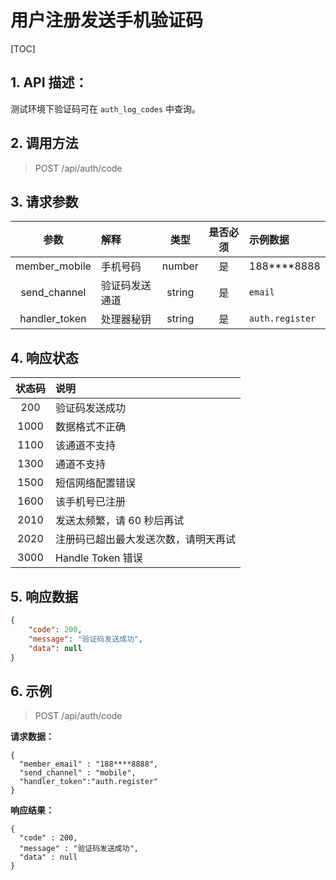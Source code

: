 # 用户注册发送手机验证码

[TOC]

## 1. API 描述：

测试环境下验证码可在 `auth_log_codes` 中查询。

## 2. 调用方法

> POST /api/auth/code

## 3. 请求参数

参数 | 解释 | 类型 | 是否必须 | 示例数据
:---:|:---|:---:|:---:|:---
member_mobile| 手机号码 | number | 是 | 188****8888
send_channel | 验证码发送通道 | string | 是 | `email`
handler_token | 处理器秘钥 | string | 是 | `auth.register`


## 4. 响应状态

状态码 | 说明
:---:|:---
200 |  验证码发送成功
1000 | 数据格式不正确
1100 | 该通道不支持
1300 | 通道不支持
1500 | 短信网络配置错误
1600 | 该手机号已注册
2010 | 发送太频繁，请 60 秒后再试
2020 | 注册码已超出最大发送次数，请明天再试
3000 | Handle Token 错误

## 5. 响应数据

```json
{
    "code": 200,
    "message": "验证码发送成功",
    "data": null
}
```

## 6. 示例

> POST /api/auth/code

**请求数据：**

```josn
{
  "member_email" : "188****8888",
  "send_channel" : "mobile",
  "handler_token":"auth.register"
}
```

**响应结果：**

```josn
{
  "code" : 200,
  "message" : "验证码发送成功",
  "data" : null
}
```